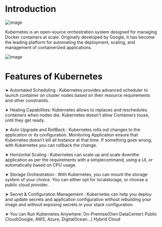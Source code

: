 
# Introduction 

![image](https://github.com/user-attachments/assets/d1f8fde0-23bd-450a-9bb0-2b483501dcda)


Kubernetes is an open-source orchestration system designed for managing Docker containers at scale. Originally developed by Google, it has become the leading platform for automating the deployment, scaling, and management of containerized applications.

![image](https://github.com/user-attachments/assets/ff92d601-e0c3-45d8-b403-7bb352e237bf)


# Features of Kubernetes 

➤ Automated Scheduling : Kubernetes provides advanced scheduler to launch container on cluster nodes based on their resource requirements and other constraints.

➤ Healing Capabilities: Kubernetes allows to replaces and reschedules containers when nodes die. Kubernetes doesn’t allow Containers touse, until they get ready.

➤ Auto Upgrade and RollBack : Kubernetes rolls out changes to the application or its configuration. Monitoring Application ensure that Kubernetes doesn’t kill all Instance at that time. If something goes wrong, with Kubernetes you can rollback the change.

➤ Horizontal Scaling : Kubernetes can scale up and scale downthe application as per the requirements with a simplecommand, using a UI, or automatically based on CPU usage.

➤ Storage Orchestration : With Kubernetes, you can mount the storage system of your choice. You can either opt for localstorage, or choose a public cloud provider.

➤ Secret & Configuration Management : Kubernetes can help you deploy and update secrets and application configuration without rebuilding your image and without exposing secrets in your stack configuration.

➤ You can Run Kubernetes Anywhere: On-Premise(Own DataCenter) Public Cloud(Google, AWS, Azure, DigitalOcean…) Hybrid Cloud





